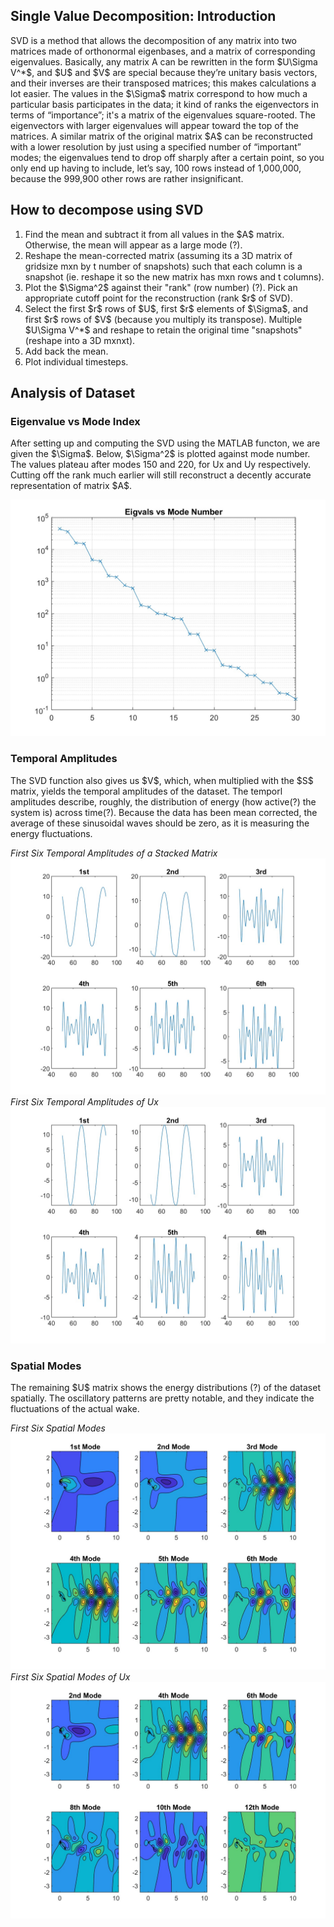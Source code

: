 <h2> Single Value Decomposition: Introduction </h2>
<p> SVD is a method that allows the decomposition of any matrix into two matrices made of orthonormal eigenbases, and a matrix of corresponding eigenvalues. Basically, any matrix A can be rewritten in the form $U\Sigma V^*$, and $U$ and $V$ are special because they’re unitary basis vectors, and their inverses are their transposed matrices; this makes calculations a lot easier. The values in the $\Sigma$ matrix correspond to how much a particular basis participates in the data; it kind of ranks the eigenvectors in terms of “importance”; it's a matrix of the eigenvalues square-rooted. The eigenvectors with larger eigenvalues will appear toward the top of the matrices. A similar matrix of the original matrix $A$ can be reconstructed with a lower resolution by just using a specified number of “important” modes; the eigenvalues tend to drop off sharply after a certain point, so you only end up having to include, let’s say, 100 rows instead of 1,000,000, because the 999,900 other rows are rather insignificant.</p>

<h2> How to decompose using SVD </h2>
<ol>
<li> Find the mean and subtract it from all values in the $A$ matrix. Otherwise, the mean will appear as a large mode (?).
<li> Reshape the mean-corrected matrix (assuming its a 3D matrix of gridsize mxn by t number of snapshots) such that each column is a snapshot (ie. reshape it so the new matrix has mxn rows and t columns).
<li> Plot the $\Sigma^2$ against their "rank" (row number) (?). Pick an appropriate cutoff point for the reconstruction (rank $r$ of SVD).
<li> Select the first $r$ rows of $U$, first $r$ elements of $\Sigma$, and first $r$ rows of $V$ (because you multiply its transpose). Multiple $U\Sigma V^*$ and reshape to retain the original time "snapshots" (reshape into a 3D mxnxt).
<li> Add back the mean.
<li> Plot individual timesteps.
</ol>

<h2> Analysis of Dataset </h2>
<h3> Eigenvalue vs Mode Index </h3>
<p> After setting up and computing the SVD using the MATLAB functon, we are given the $\Sigma$. Below, $\Sigma^2$ is plotted against mode number. The values plateau after modes 150 and 220, for Ux and Uy respectively. Cutting off the rank much earlier will still reconstruct a decently accurate representation of matrix $A$. </p>

<img src="images/eigval-vs-mode.jpg">

<h3> Temporal Amplitudes </h3>
<p> The SVD function also gives us $V$, which, when multiplied with the $S$ matrix, yields the temporal amplitudes of the dataset. The temporl amplitudes describe, roughly, the distribution of energy (how active(?) the system is) across time(?). Because the data has been mean corrected, the average of these sinusoidal waves should be zero, as it is measuring the energy fluctuations. </p>

<em>First Six Temporal Amplitudes of a Stacked Matrix</em>
<img src="images/temp_amps_stacked.jpg">
<em>First Six Temporal Amplitudes of Ux</em>
<img src="images/temp_amps_ux.jpg">

<h3> Spatial Modes </h3>
<p> The remaining $U$ matrix shows the energy distributions (?) of the dataset spatially. The oscillatory patterns are pretty notable, and they indicate the fluctuations of the actual wake.</p>

<em>First Six Spatial Modes</em>
<img src="images/spatial_modes.jpg">
<em>First Six Spatial Modes of Ux</em>
<img src="images/spatial_modes_ux.jpg">